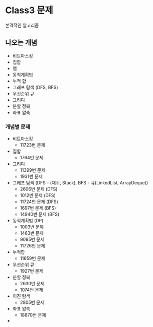 # Class3 문제
본격적인 알고리즘

## 나오는 개념
- 비트마스킹
- 집합
- 맵
- 동적계획법
- 누적 합
- 그래프 탐색 (DFS, BFS)
- 우선순위 큐
- 그리디
- 분할 정복
- 좌표 압축

### 개념별 문제
- 비트마스킹
  - 11723번 문제
- 집합
  - 1764번 문제
- 그리디
  - 11399번 문제
  - 1931번 문제
- 그래프 탐색 (DFS - (재귀, Stack), BFS - 큐(LinkedList, ArrayDeque))
  - 2606번 문제 (DFS)
  - 1012번 문제 (DFS)
  - 11724번 문제 (DFS)
  - 1697번 문제 (BFS)
  - 14940번 문제 (BFS)
- 동적계획법 (DP)
  - 1003번 문제
  - 1463번 문제
  - 9095번 문제
  - 11726번 문제
- 누적합
  - 11659번 문제
- 우선순위 큐
  - 1927번 문제
- 분할 정복
  - 2630번 문제
  - 1074번 문제
- 이진 탐색
  - 2805번 문제
- 좌표 압축
  - 18870번 문제
- 